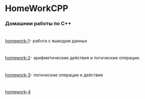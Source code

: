 # HomeWorkCPP
###  Домашнии работы по C++
#
[homework-1](https://github.com/rqwhy/HomeWorkCPP/blob/main/homework-1)- работа с выводом данных
#
[homework-2](https://github.com/rqwhy/HomeWorkCPP/blob/main/домашнее%20задание-2)- арифметические действия и логические операции.
#
[homework-3](https://github.com/rqwhy/HomeWorkCPP/blob/main/домашнее%20задание-3)- логические операции и действия
#
[homework-4](https://github.com/rqwhy/HomeWorkCPP/blob/main/домашнее%20задание-4)
